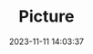 ---
weight: 1
images:
- /images/edited/133.jpeg
title: Picture
date: 2023-11-11 14:03:37
tags:
- luminar
- work
---